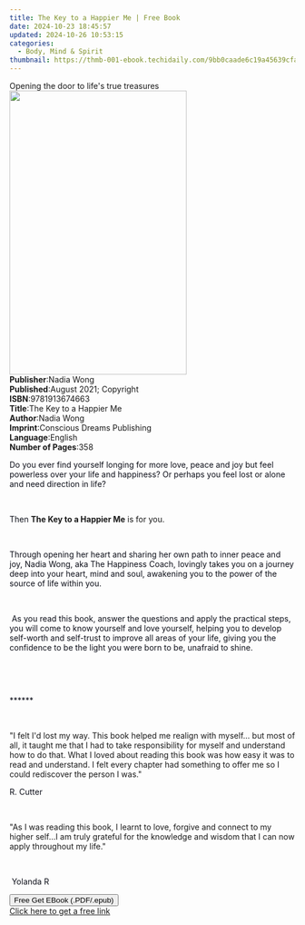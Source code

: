 ```yaml
---
title: The Key to a Happier Me | Free Book
date: 2024-10-23 18:45:57
updated: 2024-10-26 10:53:15
categories:
  - Body, Mind & Spirit
thumbnail: https://thmb-001-ebook.techidaily.com/9bb0caade6c19a45639cfa028b2a8bc99d24677cb0075e0d519cd1bac38ccb94.jpg
---
```

<main id="book-container">
  <div class="flex flex-col">
    <div class="book-brief flex-1 py-6 px-4 sm:p-6 md:py-10 md:px-8">
      <!-- brief-->
      <div class="book-brief-main">
        Opening the door to life's true treasures
      </div>
    </div>
    <div
      class="book-meta-info flex-1 grid gap-4 col-start-1 col-end-3 row-start-1 sm:mb-6 sm:grid-cols-4 lg:gap-6 lg:col-start-2 lg:row-end-6 lg:row-span-6 lg:mb-0"
    >
      <div
        class="book-meta-info-left place-content-center mt-4 p-4 text-sm leading-6 col-start-2 col-span-2 dark:text-slate-400"
      >
        <img
          class="w-full h-500 object-cover rounded-lg sm:h-255 sm:col-span-2 lg:col-span-full"
          src="https://img-001-ebook.techidaily.com/3acf8e560041f4f4121264448b92c6e1e4c933ffa48b0130038052d2ec940f52.jpg"
          alt=""
          width="312"
          height="500"
        />
      </div>
      <div
        class="book-meta-info-right mt-2 col-start-1 row-start-2 col-span-3 self-center"
      >
        <!-- meta data  -->
        <div class="flex flex-col px-4 md:px-8">
          <div class="flex-1">
            <strong>Publisher</strong>:<span class="px-2">Nadia Wong</span>
          </div>
          <div class="flex-1">
            <strong>Published</strong>:<span class="px-2"
              >August 2021; Copyright</span
            >
          </div>
          <div class="flex-1">
            <strong>ISBN</strong>:<span class="px-2">9781913674663</span>
          </div>
          <div class="flex-1">
            <strong>Title</strong>:<span class="px-2"
              >The Key to a Happier Me</span
            >
          </div>
          <div class="flex-1">
            <strong>Author</strong>:<span class="px-2">Nadia Wong</span>
          </div>
          <div class="flex-1">
            <strong>Imprint</strong>:<span class="px-2"
              >Conscious Dreams Publishing</span
            >
          </div>
          <div class="flex-1">
            <strong>Language</strong>:<span class="px-2">English</span>
          </div>
          <div class="flex-1">
            <strong>Number of Pages</strong>:<span class="px-2">358</span>
          </div>
        </div>
      </div>
    </div>
    <div class="book-description flex-1 py-6 px-4 sm:p-6 md:py-10 md:px-8">
      <div class="book-description-main">
        <div accordion-content="" id="description">
          <p>
            <span style="color: rgb(14, 16, 26)"
              >Do you ever find yourself longing for more love, peace and joy
              but feel powerless over your life and happiness? Or perhaps you
              feel lost or alone and need direction in life?</span
            >
          </p>
          <p><span style="color: rgb(14, 16, 26)">&nbsp;</span></p>
          <p>
            <span style="color: rgb(14, 16, 26)">Then&nbsp;</span
            ><strong>The Key to a Happier Me</strong>&nbsp;is for you.
          </p>
          <p><span style="color: rgb(14, 16, 26)">&nbsp;</span></p>
          <p>
            <span style="color: rgb(14, 16, 26)"
              >Through opening her heart and sharing her own path to inner peace
              and joy, Nadia Wong, aka The Happiness Coach, lovingly takes you
              on a journey deep into your heart, mind and soul, awakening you to
              the power of the source of life within you.</span
            >
          </p>
          <p><span style="color: rgb(14, 16, 26)">&nbsp;</span></p>
          <p>
            <span style="color: rgb(14, 16, 26)"
              >&nbsp;As you read this book, answer the questions and apply the
              practical steps, you will come to know yourself and love yourself,
              helping you to develop self-worth and self-trust to improve all
              areas of your life, giving you the confidence to be the light you
              were born to be, unafraid to shine.</span
            >
          </p>
          <p><span style="color: rgb(14, 16, 26)">&nbsp;</span></p>
          <p>
            <span style="color: rgb(14, 16, 26)"
              >&nbsp;&nbsp;&nbsp;&nbsp;&nbsp;&nbsp;&nbsp;&nbsp;&nbsp;&nbsp;&nbsp;&nbsp;&nbsp;&nbsp;&nbsp;&nbsp;&nbsp;&nbsp;&nbsp;&nbsp;&nbsp;&nbsp;&nbsp;&nbsp;&nbsp;</span
            >
          </p>
          <p><span style="color: rgb(14, 16, 26)">******</span></p>
          <p><span style="color: rgb(14, 16, 26)">&nbsp;</span></p>
          <p>
            "I felt I'd lost my way. This book helped me realign with myself...
            but most of all, it taught me that I had to take responsibility for
            myself and understand how to do that. What I loved about reading
            this book was how easy it was to read and understand. I felt every
            chapter had something to offer me so I could rediscover the person I
            was."
          </p>
          <p>
            <span style="color: rgb(14, 16, 26)"
              >R.
              Cutter&nbsp;&nbsp;&nbsp;&nbsp;&nbsp;&nbsp;&nbsp;&nbsp;&nbsp;&nbsp;&nbsp;&nbsp;&nbsp;&nbsp;&nbsp;&nbsp;&nbsp;&nbsp;&nbsp;&nbsp;&nbsp;&nbsp;&nbsp;&nbsp;&nbsp;&nbsp;&nbsp;&nbsp;&nbsp;&nbsp;&nbsp;&nbsp;&nbsp;&nbsp;&nbsp;&nbsp;&nbsp;&nbsp;&nbsp;&nbsp;&nbsp;&nbsp;&nbsp;&nbsp;&nbsp;&nbsp;&nbsp;&nbsp;&nbsp;&nbsp;&nbsp;&nbsp;&nbsp;</span
            >
          </p>
          <p><span style="color: rgb(14, 16, 26)">&nbsp;</span></p>
          <p>
            "As I was reading this book, I learnt to love, forgive and connect
            to my higher self...I am truly grateful for the knowledge and wisdom
            that I can now apply throughout my life."
          </p>
          <p>&nbsp;</p>
          <p><span style="color: rgb(14, 16, 26)">&nbsp;Yolanda R</span></p>
        </div>
        <div class="accordion-fader"></div>
      </div>
    </div>
    <div class="book-excerpts flex-1 py-6 px-4 sm:p-6 md:py-10 md:px-8"></div>
    <div
      class="book-about-author flex-1 py-6 px-4 sm:p-6 md:py-10 md:px-8"
    ></div>
    <div class="book-free-get flex-1 py-6 px-4 sm:p-6 md:py-10 md:px-8">
      <button
        id="btn-free-get"
        class="bg-blue-500 hover:bg-blue-700 text-white font-bold py-2 px-4 rounded"
      >
        Free Get EBook (.PDF/.epub)
      </button>
      <div id="countdown-display" class="px-2 text-lg mt-2"></div>
      <a
        id="free-link"
        class="hidden bg-blue-500 hover:bg-blue-700 text-white font-bold py-2 px-4 rounded"
        href="https://www.ebooks.com/en-us/book/210353852/the-key-to-a-happier-me/nadia-wong/"
        target="_blank"
        >Click here to get a free link</a
      >
    </div>
    <script>
      let countdownTime = 0;
      let countdownInterval = null;
      document
        .getElementById('btn-free-get')
        .addEventListener('click', startCountdown);
      function startCountdown() {
        countdownTime = new Date().getTime() + 60000 * 3;
        countdownInterval = setInterval(updateCountdown, 1000);
        document.getElementById('btn-free-get').disabled = true;
        document
          .getElementById('btn-free-get')
          .classList.add('bg-gray-500', 'cursor-not-allowed');
      }
      function updateCountdown() {
        let currentTime = new Date().getTime();
        let timeLeft = countdownTime - currentTime;
        let secondsLeft = Math.floor(timeLeft / 1000);
        document.getElementById('countdown-display').innerHTML =
          `Remaining time: ${secondsLeft} seconds.`;
        if (secondsLeft <= 0) {
          clearInterval(countdownInterval);
          document.getElementById('btn-free-get').classList.add('hidden');
          document.getElementById('free-link').classList.remove('hidden');
          document.getElementById('countdown-display').innerHTML = '';
        }
      }
    </script>
  </div>
</main>
